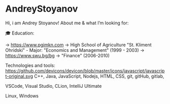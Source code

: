 # AndreyStoyanov

Hi, i am Andrey Stoyanov!
About me & what I’m looking for:

🎓 Education:

-> https://www.pgimkn.com ->  High School of Agriculture "St. Kliment Ohridski" - Major: "Economics and Management" (1999 - 2003)
-> https://www.swu.bg/bg -> "Finance" (2006-2010) 

Technologies and tools:
https://github.com/devicons/devicon/blob/master/icons/javascript/javascript-original.svg
C++,
Java,
JavaScript,
Nodejs,
HTML,
CSS,
git,
gitHub,
gitlab,

VSCode,
Visual Studio,
CLion,
IntelliJ Ultimate

Linux, Windows











